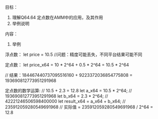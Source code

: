 目标：
1. 理解Q64.64  定点数在AMM中的应用，及其作用
2. 举例说明



内容：
1. 举例

浮点数： 
let price = 10.5  //问题：精度可能丢失，不同平台结果可能不同

定点数：
let price_x64 =  10 * 2^64 + 0.5 * 2^64 = 10.5 * 2^64

// 结果：184467440737095516160 + 9223372036854775808 = 193690812773951291968

定点数的数学运算:
// 10.5 + 2.3 = 12.8
let a_x64 = 10.5 * 2^64;  // 193690812773951291968
let b_x64 = 2.3 * 2^64;   // 42221246506598400000
let result_x64 = a_x64 + b_x64;  // 235912059280549691968
// 实际值 = 235912059280549691968 / 2^64 = 12.8